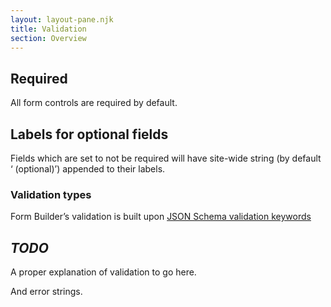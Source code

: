 ```yaml
---
layout: layout-pane.njk
title: Validation
section: Overview
---
```


## Required

All form controls are required by default.


## Labels for optional fields

Fields which are set to not be required will have site-wide string (by default ‘ (optional)’) appended to their labels.


### Validation types

Form Builder’s validation is built upon [JSON Schema validation keywords](http://json-schema.org/latest/json-schema-validation.html#rfc.section.6)


## *TODO*

A proper explanation of validation to go here.

And error strings.